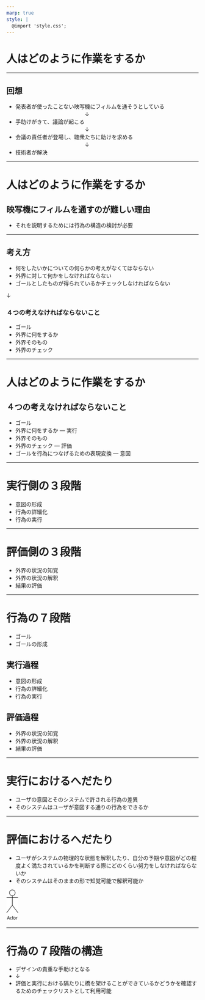 ```yaml
---
marp: true
style: |
  @import 'style.css';
---
```


# 人はどのように作業をするか

---

## 回想

- 発表者が使ったことない映写機にフィルムを通そうとしている  
  　　　　　　　　　　　　　↓
- 手助けがきて、議論が起こる  
  　　　　　　　　　　　　　↓
- 会議の責任者が登場し、聴衆たちに助けを求める  
  　　　　　　　　　　　　　↓
- 技術者が解決

---

# 人はどのように作業をするか

## 映写機にフィルムを通すのが難しい理由

- それを説明するためには行為の構造の検討が必要

---

## 考え方

- 何をしたいかについての何らかの考えがなくてはならない
- 外界に対して何かをしなければならない
- ゴールとしたものが得られているかチェックしなければならない

↓

### ４つの考えなければならないこと

- ゴール
- 外界に何をするか
- 外界そのもの
- 外界のチェック

---

# 人はどのように作業をするか

## ４つの考えなければならないこと

- ゴール
- 外界に何をするか ― 実行
- 外界そのもの
- 外界のチェック ― 評価
- ゴールを行為につなげるための表現変換 ― 意図

---

# 実行側の３段階

- 意図の形成
- 行為の詳細化
- 行為の実行

---

# 評価側の３段階

- 外界の状況の知覚
- 外界の状況の解釈
- 結果の評価

---

# 行為の７段階

- ゴール
- ゴールの形成


## 実行過程

- 意図の形成
- 行為の詳細化
- 行為の実行


## 評価過程

- 外界の状況の知覚
- 外界の状況の解釈
- 結果の評価

---

# 実行におけるへだたり

- ユーザの意図とそのシステムで許される行為の差異
- そのシステムはユーザが意図する通りの行為をできるか

---

# 評価におけるへだたり

- ユーザがシステムの物理的な状態を解釈したり、自分の予期や意図がどの程度よく満たされているかを判断する際にどのくらい努力をしなければならないか
- そのシステムはそのままの形で知覚可能で解釈可能か

![](figure1.drawio.png)

---

# 行為の７段階の構造

- デザインの貴重な手助けとなる
- ↓
- 評価と実行における隔たりに橋を架けることができているかどうかを確認するためのチェックリストとして利用可能
